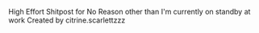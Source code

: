 High Effort Shitpost for No Reason other than I'm currently on standby at work
Created by citrine.scarlettzzz
